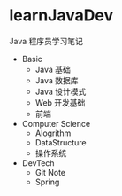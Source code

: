 # learnJavaDev
Java 程序员学习笔记

- Basic
  - Java 基础
  - Java 数据库
  - Java 设计模式
  - Web 开发基础
  - 前端
- Computer Science
  - Alogrithm
  - DataStructure
  - 操作系统
- DevTech
  - Git Note
  - Spring
